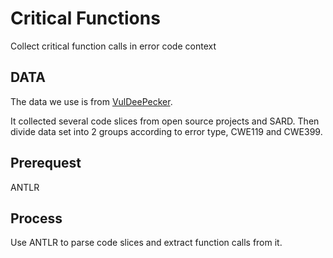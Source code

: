 # Critical Functions
Collect critical function calls in error code context

## DATA

The data we use is from [VulDeePecker](https://github.com/CGCL-codes/VulDeePecker).

It collected several code slices from open source projects and SARD.
Then divide data set into 2 groups according to error type, CWE119 and CWE399.

## Prerequest

ANTLR 

## Process

Use ANTLR to parse code slices and extract function calls from it.
